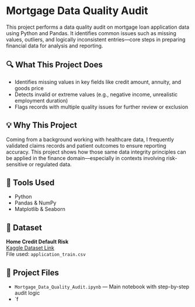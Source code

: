 
# Mortgage Data Quality Audit

This project performs a data quality audit on mortgage loan application data using Python and Pandas. It identifies common issues such as missing values, outliers, and logically inconsistent entries—core steps in preparing financial data for analysis and reporting.

## 🔍 What This Project Does

- Identifies missing values in key fields like credit amount, annuity, and goods price
- Detects invalid or extreme values (e.g., negative income, unrealistic employment duration)
- Flags records with multiple quality issues for further review or exclusion

## 💡 Why This Project

Coming from a background working with healthcare data, I frequently validated claims records and patient outcomes to ensure reporting accuracy. This project shows how those same data integrity principles can be applied in the finance domain—especially in contexts involving risk-sensitive or regulated data.

## 🧰 Tools Used

- Python
- Pandas & NumPy
- Matplotlib & Seaborn

## 📂 Dataset

**Home Credit Default Risk**  
[Kaggle Dataset Link](https://www.kaggle.com/competitions/home-credit-default-risk/data)  
File used: `application_train.csv`

## 📁 Project Files

- `Mortgage_Data_Quality_Audit.ipynb` — Main notebook with step-by-step audit logic
- `f
